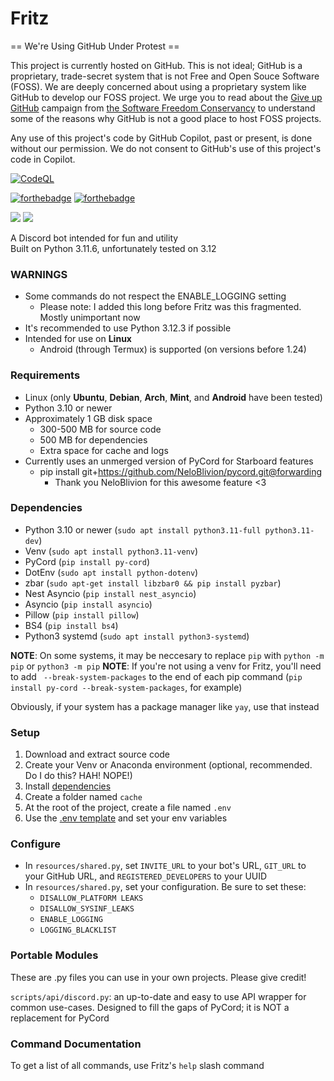 # Fritz

== We're Using GitHub Under Protest ==

This project is currently hosted on GitHub.  This is not ideal; GitHub is a
proprietary, trade-secret system that is not Free and Open Souce Software
(FOSS).  We are deeply concerned about using a proprietary system like GitHub
to develop our FOSS project.  We urge you to read about the
[Give up GitHub](https://GiveUpGitHub.org) campaign from
[the Software Freedom Conservancy](https://sfconservancy.org) to understand
some of the reasons why GitHub is not a good place to host FOSS projects.

Any use of this project's code by GitHub Copilot, past or present, is done
without our permission.  We do not consent to GitHub's use of this project's
code in Copilot.

[![CodeQL](https://github.com/psychon-night/Fritz-for-Discord/actions/workflows/codeql.yml/badge.svg)](https://github.com/psychon-night/Fritz-for-Discord/actions/workflows/codeql.yml)

[![forthebadge](https://forthebadge.com/images/badges/powered-by-black-magic.svg)](https://forthebadge.com) [![forthebadge](https://forthebadge.com/images/badges/contains-tasty-spaghetti-code.svg)](https://forthebadge.com) 

![](https://raw.githubusercontent.com/psychon-night/psychon-night.github.io/refs/heads/main/shared/platform-indicators/platform-linux.svg) ![](https://raw.githubusercontent.com/psychon-night/psychon-night.github.io/refs/heads/main/shared/platform-indicators/platform-android.svg)

A Discord bot intended for fun and utility\
Built on Python 3.11.6, unfortunately tested on 3.12

### WARNINGS
- Some commands do not respect the ENABLE_LOGGING setting
	- Please note: I added this long before Fritz was this fragmented. Mostly unimportant now
- It's recommended to use Python 3.12.3 if possible
- Intended for use on **Linux**
	- Android (through Termux) is supported (on versions before 1.24)

### Requirements
- Linux (only **Ubuntu**, **Debian**, **Arch**, **Mint**, and **Android** have been tested)
- Python 3.10 or newer
- Approximately 1 GB disk space
	- 300-500 MB for source code
	- 500 MB for dependencies
	- Extra space for cache and logs
- Currently uses an unmerged version of PyCord for Starboard features
	- pip install git+https://github.com/NeloBlivion/pycord.git@forwarding
		- Thank you NeloBlivion for this awesome feature <3

### Dependencies
- Python 3.10 or newer (`sudo apt install python3.11-full python3.11-dev`)
- Venv (`sudo apt install python3.11-venv`)
- PyCord (`pip install py-cord`)
- DotEnv (`sudo apt install python-dotenv`)
- zbar (`sudo apt-get install libzbar0 && pip install pyzbar`)
- Nest Asyncio (`pip install nest_asyncio`)
- Asyncio (`pip install asyncio`)
- Pillow (`pip install pillow`)
- BS4 (`pip install bs4`)
- Python3 systemd  (`sudo apt install python3-systemd`)

**NOTE**: On some systems, it may be neccesary to replace `pip` with `python -m pip` or `python3 -m pip`
**NOTE**: If you're not using a venv for Fritz, you'll need to add ` --break-system-packages` to the end of each pip command (`pip install py-cord --break-system-packages`, for example)

Obviously, if your system has a package manager like `yay`, use that instead

### Setup
1. Download and extract source code
2. Create your Venv or Anaconda environment (optional, recommended. Do I do this? HAH! NOPE!)
3. Install [dependencies](#dependencies)
4. Create a folder named `cache`
5. At the root of the project, create a file named `.env`
6. Use the [.env template](https://github.com/psychon-night/Fritz-for-Discord/blob/main/.env.template) and set your env variables

### Configure
- In `resources/shared.py`, set `INVITE_URL` to your bot's URL, `GIT_URL` to your GitHub URL, and `REGISTERED_DEVELOPERS` to your UUID
- In `resources/shared.py`, set your configuration. Be sure to set these:
	- `DISALLOW_PLATFORM LEAKS`
	- `DISALLOW_SYSINF_LEAKS`
	- `ENABLE_LOGGING`
	- `LOGGING_BLACKLIST`

### Portable Modules

These are .py files you can use in your own projects. Please give credit!

`scripts/api/discord.py`: an up-to-date and easy to use API wrapper for common use-cases. Designed to fill the gaps of PyCord; it is NOT a replacement for PyCord

### Command Documentation

To get a list of all commands, use Fritz's `help` slash command